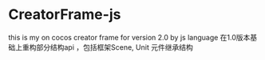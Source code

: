 # CreatorFrame-js
this is my on cocos creator frame for version 2.0 by js language
在1.0版本基础上重构部分结构api ，包括框架Scene, Unit 元件继承结构
